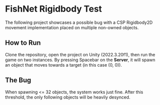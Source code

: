 # FishNet Rigidbody Test

The following project showcases a possible bug with a CSP Rigidbody2D movement implementation placed on multiple non-owned objects.

## How to Run

Clone the repository, open the project on Unity (2022.3.20f1), then run the game on two instances.
By pressing Spacebar on the **Server**, it will spawn an object that moves towards a target (in this case (0, 0)).

## The Bug

When spawning <= 32 objects, the system works just fine. After this threshold, the only following objects will be heavily desynced.
